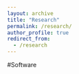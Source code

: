 ```yaml
---
layout: archive
title: "Research"
permalink: /research/
author_profile: true
redirect_from:
  - /research
---
```


#Software
